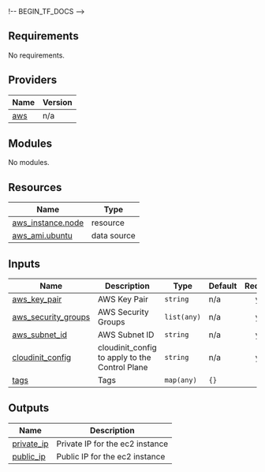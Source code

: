 !-- BEGIN_TF_DOCS -->
## Requirements

No requirements.

## Providers

| Name                                             | Version |
|--------------------------------------------------|---------|
| <a name="provider_aws"></a> [aws](#provider_aws) | n/a     |

## Modules

No modules.

## Resources

| Name                                                                                                      | Type        |
|-----------------------------------------------------------------------------------------------------------|-------------|
| [aws_instance.node](https://registry.terraform.io/providers/hashicorp/aws/latest/docs/resources/instance) | resource    |
| [aws_ami.ubuntu](https://registry.terraform.io/providers/hashicorp/aws/latest/docs/data-sources/ami)      | data source |

## Inputs

| Name                                                                                       | Description                                    | Type        | Default | Required |
|--------------------------------------------------------------------------------------------|------------------------------------------------|-------------|---------|:--------:|
| <a name="input_aws_key_pair"></a> [aws_key_pair](#input_aws_key_pair)                      | AWS Key Pair                                   | `string`    | n/a     |   yes    |
| <a name="input_aws_security_groups"></a> [aws_security_groups](#input_aws_security_groups) | AWS Security Groups                            | `list(any)` | n/a     |   yes    |
| <a name="input_aws_subnet_id"></a> [aws_subnet_id](#input_aws_subnet_id)                   | AWS Subnet ID                                  | `string`    | n/a     |   yes    |
| <a name="input_cloudinit_config"></a> [cloudinit_config](#input_cloudinit_config)          | cloudinit_config to apply to the Control Plane | `string`    | n/a     |   yes    |
| <a name="input_tags"></a> [tags](#input_tags)                                              | Tags                                           | `map(any)`  | `{}`    |    no    |

## Outputs

| Name                                                              | Description                     |
|-------------------------------------------------------------------|---------------------------------|
| <a name="output_private_ip"></a> [private_ip](#output_private_ip) | Private IP for the ec2 instance |
| <a name="output_public_ip"></a> [public_ip](#output_public_ip)    | Public IP for the ec2 instance  |
<!-- END_TF_DOCS -->